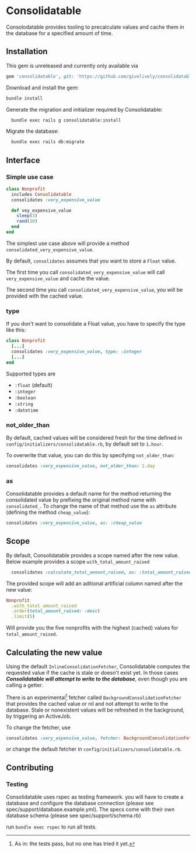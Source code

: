 # Consolidatable

Consolodatable provides tooling to precalculate values and cache them in the database for a specified amount of time.

## Installation
This gem is unreleased and currently only available via
```ruby
gem 'consolidatable', git: 'https://github.com/givelively/consolidatable.git'
```

Download and install the gem:
```sh
bundle install
```

Generate the migration and initializer required by Consolidatable:
```sh
  bundle exec rails g consolidatable:install
```

Migrate the database:
```sh
  bundle exec rails db:migrate
```

## Interface

### Simple use case
```ruby
class Nonprofit
  includes Consolidatable
  consolidates :very_expensive_value

  def vey_expensive_value
    sleep(3)
    rand(10)
  end
end
```

The simplest use case above will provide a method `consolidated_very_expensive_value`.

By default, `consolidates` assumes that you want to store a `Float` value.

The first time you call `consolidated_very_expensive_value` will call `very_expensive_value` and cache the value.

The second time you call `consolidated_very_expensive_value`, you will be provided with the cached value.

### type
If you don't want to consolidate a Float value, you have to specify the type like this:
```ruby
class Nonprofit
  [...]
  consolidates :very_expensive_value, type: :integer
  [...]
end
```
Supported types are
- `:float` (default)
- `:integer`
- `:boolean`
- `:string`
- `:datetime`

### not_older_than

By default, cached values will be considered fresh for the time defined in `config/initializers/consolidatable.rb`, by default set to `1.hour`.

To overwrite that value, you can do this by specifying `not_older_than`:
```ruby
consolidates :very_expensive_value, not_older_than: 1.day
```

### as

Consolidatable provides a default name for the method returning the consolidated value by prefixing the original method name with `consolidated_`.
To change the name of that method use the `as` attribute (defining the method `cheap_value`):
```ruby
consolidates :very_expensive_value, as: :cheap_value
```

## Scope
By default, Consolidatable provides a scope named after the new value. Below example provides a scope `with_total_amount_raised`
```ruby
  consolidates :calculate_total_amount_raised, as: :total_amount_raised
```
The provided scope will add an aditional artificial column named after the new value:
```ruby
Nonprofit
  .with_total_amount_raised
  .order(total_amount_raised: :desc)
  .limit(5)
```
Will provide you the five nonprofits with the highest (cached) values for `total_amount_raised`.

## Calculating the new value
Using the default `InlineConsolidationFetcher`, Consolidatable computes the requested value if the cache is stale or doesn't exist yet. In those cases **_Consolidatable will attempt to write to the database_**, even though you are calling a getter.

There is an experimental[^experimental] fetcher called `BackgroundConsolidationFetcher` that provides the cached value or nil and not attempt to write to the database. Stale or nonexistent values will be refreshed in the background, by triggering an ActiveJob.

To change the fetcher, use
```ruby
consolidates :very_expensive_value, fetcher: BackgroundConsolidationFetcher
```
or change the default fetcher in `config/initializers/consolidatable.rb`.

[^experimental]: As in: the tests pass, but no one has tried it yet.

## Contributing

### Testing

Consolidatable uses rspec as testing framework.
you will have to create a database and configure the database connection (please see
spec/support/database.example.yml). The specs come with their own database schema (please see
spec/support/schema.rb)

run `bundle exec rspec` to run all tests.
